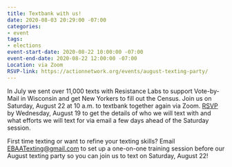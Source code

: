 ```yaml
---
title: Textbank with us!
date: 2020-08-03 20:29:00 -07:00
categories:
- event
tags:
- elections
event-start-date: 2020-08-22 10:00:00 -07:00
event-end-date: 2020-08-22 12:00:00 -07:00
Location: via Zoom
RSVP-link: https://actionnetwork.org/events/august-texting-party/
---
```


In July we sent over 11,000 texts with Resistance Labs to support Vote-by-Mail in Wisconsin and get New Yorkers to fill out the Census. Join us on Saturday, August 22 at 10 a.m. to textbank together again via Zoom. [RSVP](https://actionnetwork.org/events/august-texting-party/) by Wednesday, August 19 to get the details of who we will text with and what efforts we will text for via email a few days ahead of the Saturday session. 

First time texting or want to refine your texting skills? Email EBAATexting@gmail.com to set up a one-on-one training session before our August texting party so you can join us to text on Saturday, August 22! 